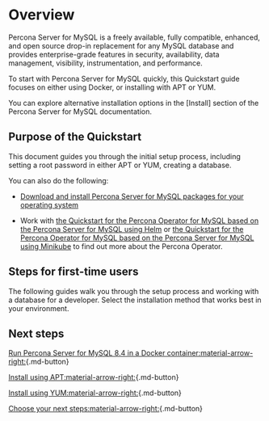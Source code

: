 # Overview

Percona Server for MySQL is a freely available, fully compatible, enhanced, and open source drop-in replacement for any MySQL database and provides enterprise-grade features in security, availability, data management, visibility, instrumentation, and performance.

To start with Percona Server for MySQL quickly, this Quickstart guide focuses on either using Docker, or installing with APT or YUM.

You can explore alternative installation options in the [Install] section of the Percona Server for MySQL documentation.

## Purpose of the Quickstart

This document guides you through the initial setup process, including setting a root password in either APT or YUM, creating a database.

You can also do the following:

* [Download and install Percona Server for MySQL packages for your operating system](installation.md)

* Work with [the Quickstart for the Percona Operator for MySQL based on the Percona Server for MySQL using Helm] or [the Quickstart for the Percona Operator for MySQL based on the Percona Server for MySQL using Minikube] to find out more about the Percona Operator.

## Steps for first-time users

The following guides walk you through the setup process and working with a database for a developer. Select the installation method that works best in your environment.

## Next steps

[Run Percona Server for MySQL 8.4 in a Docker container:material-arrow-right:](quickstart-docker.md){.md-button}

[Install using APT:material-arrow-right:](quickstart-apt.md){.md-button}

[Install using YUM:material-arrow-right:](quickstart-yum.md){.md-button}

[Choose your next steps:material-arrow-right:](quickstart-next-steps.md){.md-button}


[the Quickstart for the Percona Operator for MySQL based on the Percona Server for MySQL using Helm]: https://docs.percona.com/percona-operator-for-mysql/ps/helm.html

[the Quickstart for the Percona Operator for MySQL based on the Percona Server for MySQL using Minikube]: https://docs.percona.com/percona-operator-for-mysql/ps/minikube.html